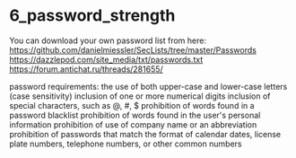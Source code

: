 # 6_password_strength

You can download your own password list from here:
https://github.com/danielmiessler/SecLists/tree/master/Passwords
https://dazzlepod.com/site_media/txt/passwords.txt
https://forum.antichat.ru/threads/281655/

password requirements:
the use of both upper-case and lower-case letters (case sensitivity)
inclusion of one or more numerical digits
inclusion of special characters, such as @, #, $
prohibition of words found in a password blacklist
prohibition of words found in the user's personal information
prohibition of use of company name or an abbreviation
prohibition of passwords that match the format of calendar dates, license plate numbers,
telephone numbers, or other common numbers